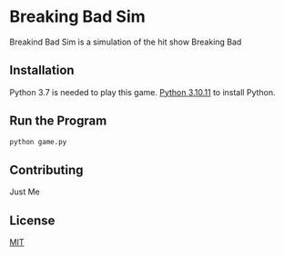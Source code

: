 # Breaking Bad Sim

Breakind Bad Sim is a simulation of the hit show Breaking Bad

## Installation

Python 3.7 is needed to play this game. [Python 3.10.11](https://www.python.org/downloads/) to install Python.


## Run the Program

```python
python game.py
```

## Contributing
Just Me

## License
[MIT](https://choosealicense.com/licenses/mit/)
